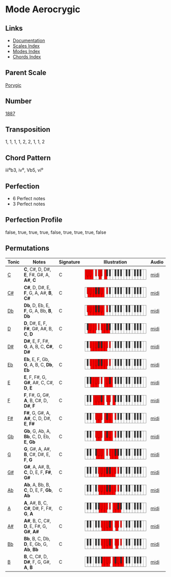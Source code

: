# Mode Aerocrygic

## Links

- [Documentation](README.md)
- [Scales Index](Scales.md)
- [Modes Index](Modes.md)
- [Chords Index](Chords.md)

## Parent Scale

[Porygic](ScalePorygic.md)

## Number

[1887](https://ianring.com/musictheory/scales/1887)

## Transposition

1, 1, 1, 1, 2, 2, 1, 1, 2

## Chord Pattern

iii⁰b3, iv⁰, Vb5, vi⁰

## Perfection

- 6 Perfect notes
- 3 Perfect notes

## Perfection Profile

false, true, true, true, false, true, true, true, false

## Permutations

| Tonic | Notes | Signature | Illustration | Audio |
|-------|-------|-----------|--------------|-------|
| [C](ModeCNaturalAerocrygic.md) | **C**, C#, D, D#, **E**, F#, G#, A, **A#**, **C** | C | ![CNaturalAerocrygic](ModeCNaturalAerocrygic.png) | [midi](https://github.com/edipermadi/music/blob/main/docs/ModeCNaturalAerocrygic.mid?raw=true) |
| [C#](ModeCSharpAerocrygic.md) | **C#**, D, D#, E, **F**, G, A, A#, **B**, **C#** | C | ![CSharpAerocrygic](ModeCSharpAerocrygic.png) | [midi](https://github.com/edipermadi/music/blob/main/docs/ModeCSharpAerocrygic.mid?raw=true) |
| [Db](ModeDFlatAerocrygic.md) | **Db**, D, Eb, E, **F**, G, A, Bb, **B**, **Db** | C | ![DFlatAerocrygic](ModeDFlatAerocrygic.png) | [midi](https://github.com/edipermadi/music/blob/main/docs/ModeDFlatAerocrygic.mid?raw=true) |
| [D](ModeDNaturalAerocrygic.md) | **D**, D#, E, F, **F#**, G#, A#, B, **C**, **D** | C | ![DNaturalAerocrygic](ModeDNaturalAerocrygic.png) | [midi](https://github.com/edipermadi/music/blob/main/docs/ModeDNaturalAerocrygic.mid?raw=true) |
| [D#](ModeDSharpAerocrygic.md) | **D#**, E, F, F#, **G**, A, B, C, **C#**, **D#** | C | ![DSharpAerocrygic](ModeDSharpAerocrygic.png) | [midi](https://github.com/edipermadi/music/blob/main/docs/ModeDSharpAerocrygic.mid?raw=true) |
| [Eb](ModeEFlatAerocrygic.md) | **Eb**, E, F, Gb, **G**, A, B, C, **Db**, **Eb** | C | ![EFlatAerocrygic](ModeEFlatAerocrygic.png) | [midi](https://github.com/edipermadi/music/blob/main/docs/ModeEFlatAerocrygic.mid?raw=true) |
| [E](ModeENaturalAerocrygic.md) | **E**, F, F#, G, **G#**, A#, C, C#, **D**, **E** | C | ![ENaturalAerocrygic](ModeENaturalAerocrygic.png) | [midi](https://github.com/edipermadi/music/blob/main/docs/ModeENaturalAerocrygic.mid?raw=true) |
| [F](ModeFNaturalAerocrygic.md) | **F**, F#, G, G#, **A**, B, C#, D, **D#**, **F** | C | ![FNaturalAerocrygic](ModeFNaturalAerocrygic.png) | [midi](https://github.com/edipermadi/music/blob/main/docs/ModeFNaturalAerocrygic.mid?raw=true) |
| [F#](ModeFSharpAerocrygic.md) | **F#**, G, G#, A, **A#**, C, D, D#, **E**, **F#** | C | ![FSharpAerocrygic](ModeFSharpAerocrygic.png) | [midi](https://github.com/edipermadi/music/blob/main/docs/ModeFSharpAerocrygic.mid?raw=true) |
| [Gb](ModeGFlatAerocrygic.md) | **Gb**, G, Ab, A, **Bb**, C, D, Eb, **E**, **Gb** | C | ![GFlatAerocrygic](ModeGFlatAerocrygic.png) | [midi](https://github.com/edipermadi/music/blob/main/docs/ModeGFlatAerocrygic.mid?raw=true) |
| [G](ModeGNaturalAerocrygic.md) | **G**, G#, A, A#, **B**, C#, D#, E, **F**, **G** | C | ![GNaturalAerocrygic](ModeGNaturalAerocrygic.png) | [midi](https://github.com/edipermadi/music/blob/main/docs/ModeGNaturalAerocrygic.mid?raw=true) |
| [G#](ModeGSharpAerocrygic.md) | **G#**, A, A#, B, **C**, D, E, F, **F#**, **G#** | C | ![GSharpAerocrygic](ModeGSharpAerocrygic.png) | [midi](https://github.com/edipermadi/music/blob/main/docs/ModeGSharpAerocrygic.mid?raw=true) |
| [Ab](ModeAFlatAerocrygic.md) | **Ab**, A, Bb, B, **C**, D, E, F, **Gb**, **Ab** | C | ![AFlatAerocrygic](ModeAFlatAerocrygic.png) | [midi](https://github.com/edipermadi/music/blob/main/docs/ModeAFlatAerocrygic.mid?raw=true) |
| [A](ModeANaturalAerocrygic.md) | **A**, A#, B, C, **C#**, D#, F, F#, **G**, **A** | C | ![ANaturalAerocrygic](ModeANaturalAerocrygic.png) | [midi](https://github.com/edipermadi/music/blob/main/docs/ModeANaturalAerocrygic.mid?raw=true) |
| [A#](ModeASharpAerocrygic.md) | **A#**, B, C, C#, **D**, E, F#, G, **G#**, **A#** | C | ![ASharpAerocrygic](ModeASharpAerocrygic.png) | [midi](https://github.com/edipermadi/music/blob/main/docs/ModeASharpAerocrygic.mid?raw=true) |
| [Bb](ModeBFlatAerocrygic.md) | **Bb**, B, C, Db, **D**, E, Gb, G, **Ab**, **Bb** | C | ![BFlatAerocrygic](ModeBFlatAerocrygic.png) | [midi](https://github.com/edipermadi/music/blob/main/docs/ModeBFlatAerocrygic.mid?raw=true) |
| [B](ModeBNaturalAerocrygic.md) | **B**, C, C#, D, **D#**, F, G, G#, **A**, **B** | C | ![BNaturalAerocrygic](ModeBNaturalAerocrygic.png) | [midi](https://github.com/edipermadi/music/blob/main/docs/ModeBNaturalAerocrygic.mid?raw=true) |
